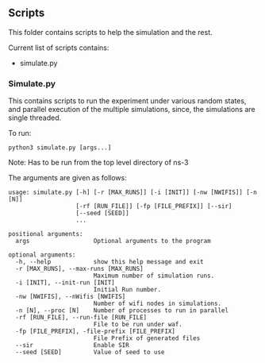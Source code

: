 ## Scripts

This folder contains scripts to help the simulation and the rest. 

Current list of scripts contains:

 * simulate.py
 
### Simulate.py

This contains scripts to run the experiment under various random states, and parallel execution of the multiple simulations, since, the simulations are single threaded. 

To run:

`python3 simulate.py [args...]`

Note: Has to be run from the top level directory of ns-3

The arguments are given as follows:

	usage: simulate.py [-h] [-r [MAX_RUNS]] [-i [INIT]] [-nw [NWIFIS]] [-n [N]]
					   [-rf [RUN_FILE]] [-fp [FILE_PREFIX]] [--sir]
					   [--seed [SEED]]
					   ...

	positional arguments:
	  args                  Optional arguments to the program

	optional arguments:
	  -h, --help            show this help message and exit
	  -r [MAX_RUNS], --max-runs [MAX_RUNS]
							Maximum number of simulation runs.
	  -i [INIT], --init-run [INIT]
							Initial Run number.
	  -nw [NWIFIS], --nWifis [NWIFIS]
							Number of wifi nodes in simulations.
	  -n [N], --proc [N]    Number of processes to run in parallel
	  -rf [RUN_FILE], --run-file [RUN_FILE]
							File to be run under waf.
	  -fp [FILE_PREFIX], -file-prefix [FILE_PREFIX]
							File Prefix of generated files
	  --sir                 Enable SIR
	  --seed [SEED]         Value of seed to use
